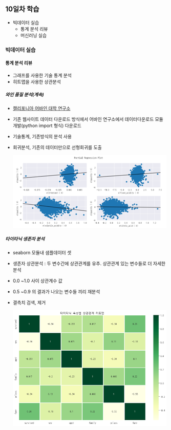 ## 10일차 학습
- 빅데이터 실습
    - 통계 분석 리뷰
    - 머신러닝 실습

### 빅데이터 실습
#### 통계 분석 리뷰
- 그래프를 사용한 기술 통계 분석
- 히트맵을 사용한 상관분석

##### 와인 품질 분석(계속)
- [캘리포니아 어바인 대학 연구소](https://archive.ics.uci.edu/dataset/186/wine+quality)
- 기존 웹사이트 데이터 다운로드 방식에서 어바인 연구소에서 데이터다운로드 모듈 개발(python import 형식) 다운로드
- 기술통계, 기존방식의 분석 사용
- 회귀분석, 기존의 데이터만으로 선형회귀를 도출

    ![회귀분석시각화](https://raw.githubusercontent.com/ChnagHyun/bigdata-analysis-2024/main/images/ba012.png)

##### 타이타닉 생존자 분석
- seaborn 모듈내 샘플데이터 셋
- 생존자 상관분석 : 두 변수간에 상관관계를 유추. 상관관계 있는 변수들로 더 자세한 분석
- 0.0 ~1.0 사이 상관계수 값
- 0.5 ~0.9 의 결과가 나오는 변수들 끼리 재분석
- 결측치 검색, 제거

    ![상관분석히트맵](https://raw.githubusercontent.com/ChnagHyun/bigdata-analysis-2024/main/images/ba014.png)